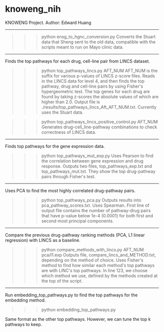 # knoweng_nih
KNOWENG Project.
Author: Edward Huang

______________________________________
>>> python ensg_to_hgnc_conversion.py
Converts the Stuart data that Sheng sent to the old data, compatible with the 
scripts meant to run on Mayo clinic data.

______________________________________
Finds the top pathways for each drug, cell-line pair from LINCS dataset.
>>> python top_pathways_lincs.py AFT_NUM
AFT_NUM is the suffix for various p-values of LINCS z-score files.
Reads in the LINCS data for level 4, and then finds the top pathway, drug
and cell-line pairs by using Fisher's hypergeometric test. The top genes for
each drug are found by taking z-scores the absolute values of which are higher
than 2.0. Output file is ./results/top_pathways_lincs_Aft_AFT_NUM.txt.
Currently uses the Stuart data.

>>> python top_pathways_lincs_positive_control.py AFT_NUM
Generates drug-cell_line-pathway combinations to check correctness of LINCS 
data.

______________________________________
Finds top pathways for the gene expression data.
>>> python top_pathways_mut_exp.py
Uses Pearson to find the correlation between gene expression and drug response.
Outputs two files, top_pathways_exp.txt and top_pathways_mut.txt.
They show the top drug-pathway pairs through Fisher's test.

______________________________________
Uses PCA to find the most highly correlated drug-pathway pairs.
>>> python top_pathways_pca.py
Outputs results into pca_pathway_scores.txt.
Uses Spearman. First line of output file contains the number of pathway-drug
pairs that have p-value below 1e-4 (0.0001) for both first and second most
principal components.

______________________________________
Compare the previous drug-pathway ranking methods (PCA, L1 linear regression)
with LINCS as a baseline.
>>> python compare_methods_with_lincs.py AFT_NUM pca/l1.exp
Outputs file, compare_lincs_and_METHOD.txt, depending on the method of choice. 
Uses Fisher's method to find how similar each method's top pathways are with
LINC's top pathways.
In line 123, we choose which method we use, defined by the methods created at
the top of the script.

______________________________________
Run embedding_top_pathways.py to find the top pathways for the embedding method.

>>> python embedding_top_pathways.py

Same format as the other top pathways. However, we can tune the top k pathways
to keep.
